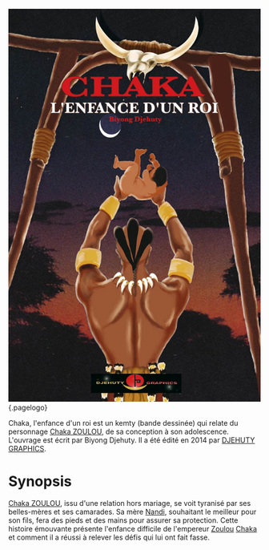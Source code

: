 <!-- TITLE: Chaka, l'enfance d'un Roi -->
<!-- SUBTITLE: Présentation du kemty Chaka, l'enfance d'un Roi -->

![Chaka](/uploads/ouvrage/chaka.jpg "Chaka, l'enfance d'un roi − première de couverture"){.pagelogo}

Chaka, l'enfance d'un roi est un kemty (bande dessinée) qui relate du personnage [Chaka ZOULOU](/personnalite/chaka-zulu), de sa conception à son adolescence. L'ouvrage est écrit par Biyong Djehuty. Il a été édité en 2014 par [DJEHUTY GRAPHICS](/organisme/djehuty-graphics).

# Synopsis
[Chaka ZOULOU](/personnalite/chaka-zulu), issu d'une relation hors mariage, se voit tyranisé par ses belles-mères et ses camarades. Sa mère [Nandi](/personnalite/nandi-de-qoube), souhaitant le meilleur pour son fils, fera des pieds et des mains pour assurer sa protection.
Cette histoire émouvante présente l'enfance difficile de l'empereur [Zoulou](/peuple/zulu) [Chaka](/personnalite/chaka-zulu) et comment il a réussi à relever les défis qui lui ont fait fasse.